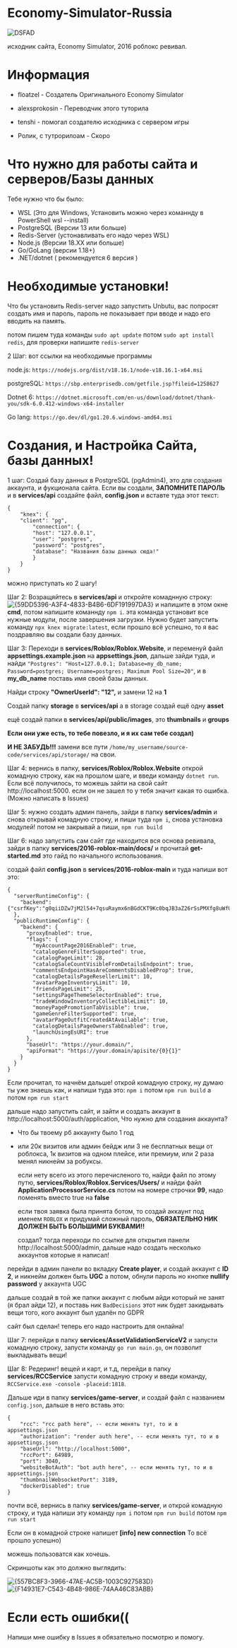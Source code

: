 # Economy-Simulator-Russia
  ![DSFAD](https://github.com/user-attachments/assets/918305e6-b1df-49fe-a840-a1a016b640eb)


исходник сайта, Economy Simulator, 2016 роблокс ревивал.

# Информация
- floatzel - Создатель Оригинального Economy Simulator
- alexsprokosin - Переводчик этого туторила
- tenshi - помогал создателю исходника с сервером игры

- Ролик, с тутрорилоам - Скоро

# Что нужно для работы сайта и серверов/Базы данных
Тебе нужно что бы было:
- WSL (Это для Windows, Установить можно через команнду в PowerShell wsl --install)
- PostgreSQL (Версии 13 или больше)
- Redis-Server (устонавливать его надо через WSL)
- Node.js (Версии 18.XX или больше)
- Go/GoLang (версии 1.18+)
- .NET/dotnet ( рекомендуется 6 версия )

# Необходимые установки!

Что бы установить Redis-server надо запустить Unbutu, вас попросят создать имя и пароль, пароль не показывает при вводе и надо его вводить на память.

потом пишем туда команды ```sudo apt update``` потом ```sudo apt install redis```, для проверки напишите ```redis-server```

2 Шаг: вот ссылки на необходимые программы

node.js: ```https://nodejs.org/dist/v18.16.1/node-v18.16.1-x64.msi```

postgreSQL: ```https://sbp.enterprisedb.com/getfile.jsp?fileid=1258627```

Dotnet 6: ```https://dotnet.microsoft.com/en-us/download/dotnet/thank-you/sdk-6.0.412-windows-x64-installer```

Go lang: ```https://go.dev/dl/go1.20.6.windows-amd64.msi```

# Создания, и Настройка Сайта, базы данных!

  1 шаг: Создай базу данных в PostgreSQL (pgAdmin4), это для создания аккаунта, и фукционала сайта. Если вы создали, **ЗАПОМНИТЕ ПАРОЛЬ** и в **services/api** создайте файл, **config.json** и вставте туда этот текст:

```
{
    "knex": {
	"client": "pg",
        "connection": {
        "host": "127.0.0.1",
        "user": "postgres",
        "password": "postgres",
        "database": "Названия базы данных сюда!"
        }
    }
}
```
можно приступать ко 2 шагу!

Шаг 2: Возращяйтесь в **services/api** и откройте комаднную строку:
![{59DD5396-A3F4-4833-B4B6-6DF191997DA3}](https://github.com/user-attachments/assets/40436007-a997-4b46-91d9-17d056af87f8)
и напишите в этом окне **cmd**, потом напишите команнду ```npm i```. эта команда установит все нужные модули, после завершения загрузки. Нужно будет запустить команду ```npx knex migrate:latest```, если прошло всё успешно, то я вас поздравляю вы создали базу данных.

Шаг 3: Переходи в **services/Roblox/Roblox.Website**, и переменуй файл **appsettings.example.json** на **appsettings.json**, дальше зайди туда, и найди ```"Postgres": "Host=127.0.0.1; Database=my_db_name; Password=postgres; Username=postgres; Maximum Pool Size=20"```,
и в **my_db_name** поставь имя своей базы данных.

Найди строку **"OwnerUserId": "12",** и замени 12 на **1**

Создай папку **storage** в **services/api** а в storage создай ещё одну **asset**

ещё создай папки в **services/api/public/images**, это **thumbnails** и **groups**

**Если они уже есть, то тебе повезло, и я их сам тебе создал)**

**И НЕ ЗАБУДЬ!!!** замени все пути ```/home/my_username/source-code/services/api/storage/``` на свои.

Шаг 4: вернись в папку, **services/Roblox/Roblox.Website** открой комадную строку, как на прошлом шаге, и введи команду ```dotnet run```. Если всё получилось, то можешь зайти на свой сайт http://localhost:5000. если он не зашел то у тебя значит какая то ошибка. (Можно написать в Issues) 

Шаг 5: нужно создать админ панель, зайди в папку **services/admin** и снова открывай комадную строку, и пиши туда ```npm i```, снова установка модулей! потом не закрывай а пиши, ```npm run build```

 Шаг 6: надо запустить сам сайт где находится вся основа ревивала, зайди в папку **services/2016-roblox-main/docs/** и прочитай **get-started.md** это гайд по начального использования.

создай файл **config.json** в **services/2016-roblox-main** и туда напиши вот это:

```
{
  "serverRuntimeConfig": {
    "backend": {"csrfKey":"g0qiiDZw7jM2l54+7qsuRaymx6nBGdCKT9Kc0bqJB3aZ26rSsPMXfg8uWfUBtTqWenDVy+AQS1jkdrgvUwVSsw=="}
  },
  "publicRuntimeConfig": {
    "backend": {
      "proxyEnabled": true,
      "flags": {
        "myAccountPage2016Enabled": true,
        "catalogGenreFilterSupported": true,
        "catalogPageLimit": 28,
        "catalogSaleCountVisibleFromDetailsEndpoint": true,
        "commentsEndpointHasAreCommentsDisabledProp": true,
        "catalogDetailsPageResellerLimit": 10,
        "avatarPageInventoryLimit": 10,
        "friendsPageLimit": 25,
        "settingsPageThemeSelectorEnabled": true,
        "tradeWindowInventoryCollectibleLimit": 10,
        "moneyPagePromotionTabVisible": true,
        "gameGenreFilterSupported": true,
        "avatarPageOutfitCreatedAtAvailable": true,
        "catalogDetailsPageOwnersTabEnabled": true,
        "launchUsingEsURI": true
      },
      "baseUrl": "https://your.domain/",
      "apiFormat": "https://your.domain/apisite/{0}{1}"
    }
  }
}
```

 Если прочитал, то начнём дальше! открой комадную строку, ну думаю ты уже знаешь как, и напиши туда это: ```npm i``` потом ```npm run build``` а потом ```npm run start``` 

дальше надо запустить сайт, и зайти и создать аккаунт в http://localhost:5000/auth/application, Что нужно для создания аккаунта?

- Что бы твоему рб аккаунту было 1 год
- или 20к визитов или админ бейдж или 3 не бесплатных вещи от роблокса, 1к визитов на одном плейсе, или премиум, или 2 раза менял никнейм за робуксы.

  если нету всего из этого перечисленого то, найди файл по этому путю, **services/Roblox/Roblox.Services/Users/** и найди файл **ApplicationProcessorService.cs** потом на номере строчки **99**, надо поменять вместо true на **false**

  если твоя заявка была принята ботом, то создай аккаунт под именем ```ROBLOX``` и придумай сложный пароль, **ОБЯЗАТЕЛЬНО НИК ДОЛЖЕН БЫТЬ БОЛЬШИМИ БУКВАМИ!!**

  создал? тогда переходи по ссылке для открытия панели http://localhost:5000/admin, дальше надо создать несколько аккаунтов которые я написал!

перейди в админ панели во вкладку **Create player**, и создай аккаунт с **ID 2**, и никнейм должен быть **UGC** а потом, обнули пароль но кнопке **nullify password** у аккаунта UGC

дальше создай в той же папки аккаунт с любым айди который не занят (я брал айди 12), и поставь ник ```BadDecisions``` этот ник будет закидывать вещи того, кого аккаунт был удалён по GDPR 

сайт был сделан! теперь его надо настроить для онлайна!

Шаг 7: перейди в папку **services/AssetValidationServiceV2** и запусти комадную строку, запусти команду ```go run main.go```, он позволит выкладывать вещи!

Шаг 8: 	Редеринг! вещей и карт, и т.д, перейди в папку **services/RCCService** запусти комадную строку и введи команду, ```RCCService.exe -console -placeid:1818```.

Дальше иди в папку **services/game-server**, и создай файл с названием ```config.json```, дальше в него вставь это:

```
{
    "rcc": "rcc path here", -- если менять тут, то и в appsettings.json
    "authorization": "render auth here", -- если менять тут, то и в appsettings.json
    "baseUrl": "http://localhost:5000",
    "rccPort": 64989,
    "port": 3040,
    "websiteBotAuth": "bot auth here", -- если менять тут, то и в appsettings.json
    "thumbnailWebsocketPort": 3189,
    "dockerDisabled": true
}
```
почти всё, вернись в папку **services/game-server**, и открой комадную строку, и туда напиши эту команду ```npm i``` потом ```npm run build``` потом ```npm run start```

Если он в комадной строке напишет **[info] new connection** То всё прошло успешно)

можешь пользоватся как хочешь.

Скриншоты как это должно выглядить:

![{557BC8F3-3966-47AE-AC5B-1003C927583D}](https://github.com/user-attachments/assets/6a153d02-1c67-45c4-ab1a-86c36118acbe)
![{F14931E7-C543-4B48-986E-74AA46C83ABB}](https://github.com/user-attachments/assets/1532360b-46d7-4b09-9b61-95a452fc543d)



# Если есть ошибки((

Напиши мне ошибку в Issues я обязательно посмотрю и помогу.
